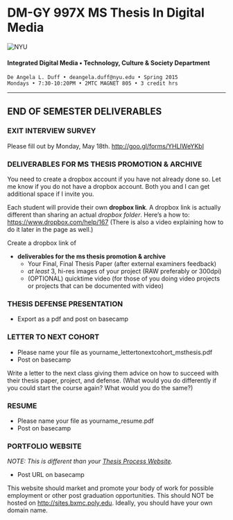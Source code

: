 # DM-GY 997X MS Thesis In Digital Media

![NYU](http://ws2.polishedsolid.com/de/nyu_soe_logo.png)
#### Integrated Digital Media • Technology, Culture & Society Department 

    De Angela L. Duff • deangela.duff@nyu.edu • Spring 2015
    Mondays • 7:30-10:20PM • 2MTC MAGNET 805 • 3 credit hrs

---

## END OF SEMESTER DELIVERABLES

### EXIT INTERVIEW SURVEY
Please fill out by Monday, May 18th. http://goo.gl/forms/YHLIWeYKbI

### DELIVERABLES FOR MS THESIS PROMOTION & ARCHIVE 
You need to create a dropbox account if you have not already done so. Let me know if you do not have a dropbox account. Both you and I can get additional space if I invite you.

Each student will provide their own **dropbox link**. A dropbox link is actually different than sharing an actual *dropbox folder*. Here’s a how to: https://www.dropbox.com/help/167 (There is also a video explaining how to do it later in the page as well.) 
 
Create a dropbox link of 
* **deliverables for the ms thesis promotion &amp; archive**
  * Your Final, Final Thesis Paper (after external examiners feedback)
  * *at least* 3, hi-res images of your project (RAW preferably or 300dpi)
  * (OPTIONAL) quicktime video (for those of you doing video projects or projects that can be documented with video)

### THESIS DEFENSE PRESENTATION
* Export as a pdf and post on basecamp 

### LETTER TO NEXT COHORT   

* Please name your file as yourname_lettertonextcohort_msthesis.pdf
* Post on basecamp 

Write a letter to the next class giving them advice on how to succeed with their thesis paper, project, and defense. (What would you do differently if you could start the course again? What would you do the same?)

### RESUME
* Please name your file as yourname_resume.pdf
* Post on basecamp 

### PORTFOLIO WEBSITE

*NOTE: This is different than your <a href="dm4003_thesis_website.md">Thesis Process Website</a>.*

* Post URL on basecamp

This website should market and promote your body of work for possible employment or other post graduation opportunities. This should NOT be hosted on http://sites.bxmc.poly.edu. Ideally, you should have your own domain name.









